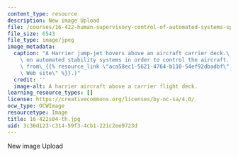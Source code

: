 ```yaml
---
content_type: resource
description: New image Upload
file: /courses/16-422-human-supervisory-control-of-automated-systems-spring-2004/3c36d123c31459f34cb1221c2ee9723d_16-422s04-th.jpg
file_size: 6543
file_type: image/jpeg
image_metadata:
  caption: "A Harrier jump-jet hovers above an aircraft carrier deck.\_Its pilot relies\
    \ on automated stability systems in order to control the aircraft. (Image is taken\
    \ from\_{{% resource_link \"aca58ec1-5621-4764-b110-54ef92dbadbf\" \"U.S. Navy's\
    \ Web site\" %}}.)"
  credit: ''
  image-alt: A harrier aircraft above a carrier flight deck.
learning_resource_types: []
license: https://creativecommons.org/licenses/by-nc-sa/4.0/
ocw_type: OCWImage
resourcetype: Image
title: 16-422s04-th.jpg
uid: 3c36d123-c314-59f3-4cb1-221c2ee9723d
---
```

New image Upload